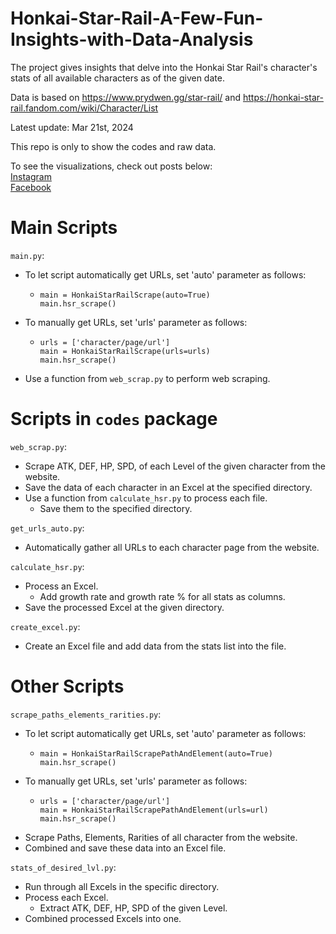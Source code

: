 # Honkai-Star-Rail-A-Few-Fun-Insights-with-Data-Analysis
The project gives insights that delve into the Honkai Star Rail's character's stats of all available characters as of the given date.

Data is based on https://www.prydwen.gg/star-rail/ and https://honkai-star-rail.fandom.com/wiki/Character/List

Latest update: Mar 21st, 2024

This repo is only to show the codes and raw data.

To see the visualizations, check out posts below:  
[Instagram](https://www.instagram.com/p/C4xvn6GLHs-/?utm_source=ig_web_copy_link&igsh=MzRlODBiNWFlZA==)  
[Facebook](https://www.facebook.com/permalink.php?story_fbid=pfbid0kSNFkF9jcaGRfF81juiWHaQ4DtUjyPQQEywUdjH63nqbuGQku6zPkkcctUYShCHVl&id=61553626169836)

# Main Scripts

```main.py```:

- To let script automatically get URLs, set 'auto' parameter as follows:
  - ```
    main = HonkaiStarRailScrape(auto=True)
    main.hsr_scrape()
    ```
- To manually get URLs, set 'urls' parameter as follows:
  - ```
    urls = ['character/page/url']
    main = HonkaiStarRailScrape(urls=urls)
    main.hsr_scrape()
    ```
- Use a function from ```web_scrap.py``` to perform web scraping.

# Scripts in ```codes``` package
```web_scrap.py```:
- Scrape ATK, DEF, HP, SPD, of each Level of the given character from the website.
- Save the data of each character in an Excel at the specified directory.
- Use a function from ```calculate_hsr.py``` to process each file.
  - Save them to the specified directory.

```get_urls_auto.py```:

- Automatically gather all URLs to each character page from the website.

```calculate_hsr.py```:

- Process an Excel.
  - Add growth rate and growth rate % for all stats as columns.
- Save the processed Excel at the given directory.

```create_excel.py```:

- Create an Excel file and add data from the stats list into the file.

# Other Scripts
```scrape_paths_elements_rarities.py```:

- To let script automatically get URLs, set 'auto' parameter as follows:
  - ```
    main = HonkaiStarRailScrapePathAndElement(auto=True)
    main.hsr_scrape()
    ```
- To manually get URLs, set 'urls' parameter as follows:
  - ```
    urls = ['character/page/url']
    main = HonkaiStarRailScrapePathAndElement(urls=url)
    main.hsr_scrape()
    ```
- Scrape Paths, Elements, Rarities of all character from the website.
- Combined and save these data into an Excel file.

```stats_of_desired_lvl.py```:

- Run through all Excels in the specific directory.
- Process each Excel.
  - Extract ATK, DEF, HP, SPD of the given Level.
- Combined processed Excels into one.      


